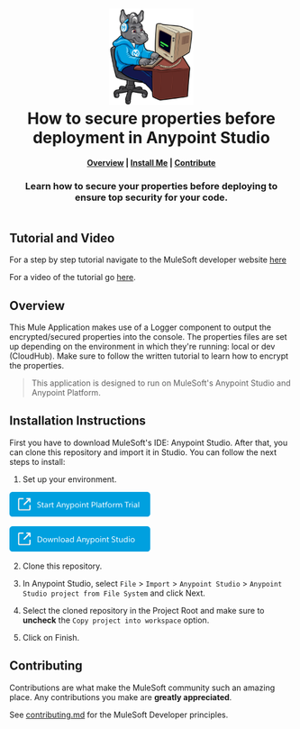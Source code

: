 <h1 align="center">
	<img
	width="150"
	src="/images/max-terminal.gif"></br>
	How to secure properties before deployment in Anypoint Studio<br>     
</h1>

<h4 align="center">
	<a href="#overview">Overview</a> |
	<a href="#installation-instructions">Install Me</a> |
	<a href="#contributing">Contribute</a>
</h4>
	
<h3 align="center">
	Learn how to secure your properties before deploying to ensure top security for your code.<br><br>
</h3>

## Tutorial and Video

For a step by step tutorial navigate to the MuleSoft developer website [here](https://www.youtube.com/watch?v=5Xd5B_twt9w)

For a video of the tutorial go [here](https://www.youtube.com/watch?v=5Xd5B_twt9w).

## Overview

This Mule Application makes use of a Logger component to output the encrypted/secured properties into the console. The properties files are set up depending on the environment in which they're running: local or dev (CloudHub). Make sure to follow the written tutorial to learn how to encrypt the properties.

> This application is designed to run on MuleSoft's Anypoint Studio and Anypoint Platform.

## Installation Instructions

First you have to download MuleSoft's IDE: Anypoint Studio. After that, you can clone this repository and import it in Studio. You can follow the next steps to install:

1. Set up your environment.

<a href="https://anypoint.mulesoft.com/login/signup" ><img width="250" src="/images/start-platform.png"><a>
	
<a href="https://www.mulesoft.com/lp/dl/studio" ><img width="250" src="/images/download-studio.png"><a>

2. Clone this repository.

3. In Anypoint Studio, select `File` > `Import` > `Anypoint Studio` > `Anypoint Studio project from File System` and click Next.

4. Select the cloned repository in the Project Root and make sure to **uncheck** the `Copy project into workspace` option.

5. Click on Finish.

## Contributing

Contributions are what make the MuleSoft community such an amazing place. Any contributions you make are **greatly appreciated**.
	
See [contributing.md](/contributing.md) for the MuleSoft Developer principles.

